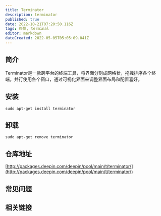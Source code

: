 ```yaml
---
title: Terminator
description: terminator
published: true
date: 2022-10-21T07:20:50.116Z
tags: 终端, terminal
editor: markdown
dateCreated: 2022-05-05T05:05:09.041Z
---
```


## 简介

Terminator是一款跨平台的终端工具，将界面分割成网格状，拖拽排序各个终端，并行使用各个窗口，通过可视化界面来调整界面布局和配置喜好。

## 安装

`sudo apt-get install terminator`

## 卸载

`sudo apt-get remove terminator`

## 仓库地址

[http://packages.deepin.com/deepin/pool/main/t/terminator/](http://packages.deepin.com/deepin/pool/main/t/terminator/)


## 常见问题


## 相关链接